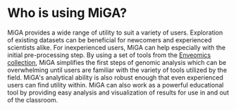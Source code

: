 # Who is using MiGA?

MiGA provides a wide range of utility to suit a variety of users. Exploration
of existing datasets can be beneficial for newcomers and experienced scientists
alike. For inexperienced users, MiGA can help especially with the initial
pre-processing step. By using a set of tools from the
[Enveomics collection](http://enveomics.ce.gatech.edu/enveomics),
MiGA simplifies the first steps of genomic analysis which can be overwhelming
until users are familiar with the variety of tools utilized by the field. MiGA's
analytical ability is also robust enough that even experienced users can find
utility within. MiGA can also work as a powerful educational tool by providing
easy analysis and visualization of results for use in and out of the classroom.

